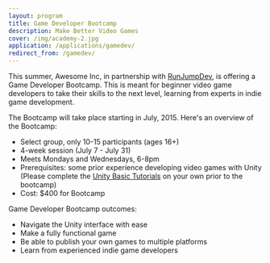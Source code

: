 ```yaml
---
layout: program
title: Game Developer Bootcamp
description: Make Better Video Games
cover: /img/academy-2.jpg
application: /applications/gamedev/
redirect_from: /gamedev/
---
```


This summer, Awesome Inc, in partnership with [RunJumpDev](http://runjumpdev.org), is offering a Game Developer Bootcamp. This is meant for beginner video game developers to take their skills to the next level, learning from experts in indie game development.

The Bootcamp will take place starting in July, 2015.  Here's an overview of the Bootcamp:

* Select group, only 10-15 participants (ages 16+)
* 4-week session (July 7 - July 31)
* Meets Mondays and Wednesdays, 6-8pm
* Prerequisites: some prior experience developing video games with Unity (Please complete the [Unity Basic Tutorials](http://unity3d.com/learn/tutorials/modules) on your own prior to the bootcamp)
* Cost: $400 for Bootcamp

Game Developer Bootcamp outcomes:

* Navigate the Unity interface with ease
* Make a fully functional game
* Be able to publish your own games to multiple platforms
* Learn from experienced indie game developers